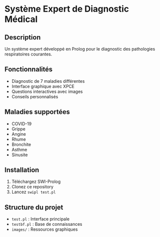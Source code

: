 # Système Expert de Diagnostic Médical

## Description
Un système expert développé en Prolog pour le diagnostic des pathologies respiratoires courantes.

## Fonctionnalités
- Diagnostic de 7 maladies différentes
- Interface graphique avec XPCE
- Questions interactives avec images
- Conseils personnalisés

## Maladies supportées
- COVID-19
- Grippe
- Angine
- Rhume
- Bronchite
- Asthme
- Sinusite

## Installation
1. Téléchargez SWI-Prolog
2. Clonez ce repository
3. Lancez `swipl test.pl`

## Structure du projet
- `test.pl` : Interface principale
- `testbf.pl` : Base de connaissances
- `images/` : Ressources graphiques

